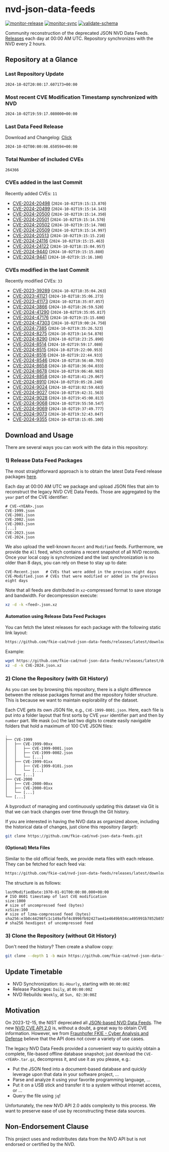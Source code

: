 # nvd-json-data-feeds

[![monitor-release](https://github.com/fkie-cad/nvd-json-data-feeds/actions/workflows/monitor_release.yml/badge.svg)](https://github.com/fkie-cad/nvd-json-data-feeds/actions/workflows/monitor_release.yml)
[![monitor-sync](https://github.com/fkie-cad/nvd-json-data-feeds/actions/workflows/monitor_sync.yml/badge.svg)](https://github.com/fkie-cad/nvd-json-data-feeds/actions/workflows/monitor_sync.yml)
[![validate-schema](https://github.com/fkie-cad/nvd-json-data-feeds/actions/workflows/validate_schema.yml/badge.svg)](https://github.com/fkie-cad/nvd-json-data-feeds/actions/workflows/validate_schema.yml)

Community reconstruction of the deprecated JSON NVD Data Feeds.
[Releases](https://github.com/fkie-cad/nvd-json-data-feeds/releases/latest) each day at 00:00 AM UTC.
Repository synchronizes with the NVD every 2 hours.

## Repository at a Glance

### Last Repository Update

```plain
2024-10-02T20:00:17.607173+00:00
```

### Most recent CVE Modification Timestamp synchronized with NVD

```plain
2024-10-02T19:59:17.080000+00:00
```

### Last Data Feed Release

Download and Changelog: [Click](https://github.com/fkie-cad/nvd-json-data-feeds/releases/latest)

```plain
2024-10-02T00:00:08.650594+00:00
```

### Total Number of included CVEs

```plain
264366
```

### CVEs added in the last Commit

Recently added CVEs: `11`

- [CVE-2024-20498](CVE-2024/CVE-2024-204xx/CVE-2024-20498.json) (`2024-10-02T19:15:13.870`)
- [CVE-2024-20499](CVE-2024/CVE-2024-204xx/CVE-2024-20499.json) (`2024-10-02T19:15:14.143`)
- [CVE-2024-20500](CVE-2024/CVE-2024-205xx/CVE-2024-20500.json) (`2024-10-02T19:15:14.350`)
- [CVE-2024-20501](CVE-2024/CVE-2024-205xx/CVE-2024-20501.json) (`2024-10-02T19:15:14.570`)
- [CVE-2024-20502](CVE-2024/CVE-2024-205xx/CVE-2024-20502.json) (`2024-10-02T19:15:14.780`)
- [CVE-2024-20509](CVE-2024/CVE-2024-205xx/CVE-2024-20509.json) (`2024-10-02T19:15:14.997`)
- [CVE-2024-20513](CVE-2024/CVE-2024-205xx/CVE-2024-20513.json) (`2024-10-02T19:15:15.210`)
- [CVE-2024-24116](CVE-2024/CVE-2024-241xx/CVE-2024-24116.json) (`2024-10-02T19:15:15.463`)
- [CVE-2024-24122](CVE-2024/CVE-2024-241xx/CVE-2024-24122.json) (`2024-10-02T18:15:04.957`)
- [CVE-2024-9440](CVE-2024/CVE-2024-94xx/CVE-2024-9440.json) (`2024-10-02T19:15:15.880`)
- [CVE-2024-9441](CVE-2024/CVE-2024-94xx/CVE-2024-9441.json) (`2024-10-02T19:15:16.100`)


### CVEs modified in the last Commit

Recently modified CVEs: `33`

- [CVE-2023-39289](CVE-2023/CVE-2023-392xx/CVE-2023-39289.json) (`2024-10-02T18:35:04.263`)
- [CVE-2023-41121](CVE-2023/CVE-2023-411xx/CVE-2023-41121.json) (`2024-10-02T18:35:06.273`)
- [CVE-2023-41173](CVE-2023/CVE-2023-411xx/CVE-2023-41173.json) (`2024-10-02T18:35:07.057`)
- [CVE-2024-3866](CVE-2024/CVE-2024-38xx/CVE-2024-3866.json) (`2024-10-02T18:26:59.520`)
- [CVE-2024-41290](CVE-2024/CVE-2024-412xx/CVE-2024-41290.json) (`2024-10-02T19:35:05.817`)
- [CVE-2024-47176](CVE-2024/CVE-2024-471xx/CVE-2024-47176.json) (`2024-10-02T19:15:15.600`)
- [CVE-2024-47303](CVE-2024/CVE-2024-473xx/CVE-2024-47303.json) (`2024-10-02T19:00:24.750`)
- [CVE-2024-7385](CVE-2024/CVE-2024-73xx/CVE-2024-7385.json) (`2024-10-02T19:35:26.523`)
- [CVE-2024-8275](CVE-2024/CVE-2024-82xx/CVE-2024-8275.json) (`2024-10-02T19:14:54.870`)
- [CVE-2024-8290](CVE-2024/CVE-2024-82xx/CVE-2024-8290.json) (`2024-10-02T18:23:25.890`)
- [CVE-2024-8514](CVE-2024/CVE-2024-85xx/CVE-2024-8514.json) (`2024-10-02T19:59:17.080`)
- [CVE-2024-8515](CVE-2024/CVE-2024-85xx/CVE-2024-8515.json) (`2024-10-02T19:22:00.953`)
- [CVE-2024-8516](CVE-2024/CVE-2024-85xx/CVE-2024-8516.json) (`2024-10-02T19:22:44.933`)
- [CVE-2024-8546](CVE-2024/CVE-2024-85xx/CVE-2024-8546.json) (`2024-10-02T18:56:40.703`)
- [CVE-2024-8658](CVE-2024/CVE-2024-86xx/CVE-2024-8658.json) (`2024-10-02T18:36:04.033`)
- [CVE-2024-8678](CVE-2024/CVE-2024-86xx/CVE-2024-8678.json) (`2024-10-02T19:06:48.983`)
- [CVE-2024-8858](CVE-2024/CVE-2024-88xx/CVE-2024-8858.json) (`2024-10-02T18:41:29.067`)
- [CVE-2024-8910](CVE-2024/CVE-2024-89xx/CVE-2024-8910.json) (`2024-10-02T19:05:28.240`)
- [CVE-2024-9024](CVE-2024/CVE-2024-90xx/CVE-2024-9024.json) (`2024-10-02T18:02:59.683`)
- [CVE-2024-9027](CVE-2024/CVE-2024-90xx/CVE-2024-9027.json) (`2024-10-02T19:42:31.563`)
- [CVE-2024-9028](CVE-2024/CVE-2024-90xx/CVE-2024-9028.json) (`2024-10-02T19:45:00.813`)
- [CVE-2024-9068](CVE-2024/CVE-2024-90xx/CVE-2024-9068.json) (`2024-10-02T19:55:50.547`)
- [CVE-2024-9069](CVE-2024/CVE-2024-90xx/CVE-2024-9069.json) (`2024-10-02T19:37:49.777`)
- [CVE-2024-9073](CVE-2024/CVE-2024-90xx/CVE-2024-9073.json) (`2024-10-02T19:32:43.047`)
- [CVE-2024-9355](CVE-2024/CVE-2024-93xx/CVE-2024-9355.json) (`2024-10-02T18:15:05.100`)


## Download and Usage

There are several ways you can work with the data in this repository:

### 1) Release Data Feed Packages

The most straightforward approach is to obtain the latest Data Feed release packages [here](https://github.com/fkie-cad/nvd-json-data-feeds/releases/latest).

Each day at 00:00 AM UTC we package and upload JSON files that aim to reconstruct the legacy NVD CVE Data Feeds.
Those are aggregated by the `year` part of the CVE identifier:

```
# CVE-<YEAR>.json
CVE-1999.json
CVE-2001.json
CVE-2002.json
CVE-2003.json
[...]
CVE-2023.json
CVE-2024.json
```

We also upload the well-known `Recent` and `Modified` feeds.
Furthermore, we provide the `All` feed, which contains a recent snapshot of all NVD records.
Once your local copy is synchronized and the last synchronization is no older than 8 days, you can rely on these to stay up to date:

```plain
CVE-Recent.json   # CVEs that were added in the previous eight days
CVE-Modified.json # CVEs that were modified or added in the previous eight days
```

Note that all feeds are distributed in `xz`-compressed format to save storage and bandwidth.
For decompression execute:

```sh
xz -d -k <feed>.json.xz
```

#### Automation using Release Data Feed Packages

You can fetch the latest releases for each package with the following static link layout:

```sh
https://github.com/fkie-cad/nvd-json-data-feeds/releases/latest/download/CVE-<YEAR>.json.xz
```

Example:

```sh
wget https://github.com/fkie-cad/nvd-json-data-feeds/releases/latest/download/CVE-2024.json.xz
xz -d -k CVE-2024.json.xz
```

### 2) Clone the Repository (with Git History)

As you can see by browsing this repository, there is a slight difference between the release packages format and the repository folder structure.
This is because we want to maintain explorability of the dataset.

Each CVE gets its own JSON file, e.g., `CVE-1999-0001.json`.
Here, each file is put into a folder layout that first sorts by CVE `year` identifier part and then by `number` part.
We mask (`xx`) the last two digits to create easily navigable folders that hold a maximum of 100 CVE JSON files:

```plain
.
├── CVE-1999
│   ├── CVE-1999-00xx
│   │   ├── CVE-1999-0001.json
│   │   ├── CVE-1999-0002.json
│   │   └── [...]
│   ├── CVE-1999-01xx
│   │   ├── CVE-1999-0101.json
│   │   └── [...]
│   └── [...]
├── CVE-2000
│   ├── CVE-2000-00xx
│   ├── CVE-2000-01xx
│   └── [...]
└── [...]
```

A byproduct of managing and continuously updating this dataset via Git is that we can track changes over time through the Git history.

If you are interested in having the NVD data as organized above, including the historical data of changes, just clone this repository (large!):

```sh
git clone https://github.com/fkie-cad/nvd-json-data-feeds.git
```

#### (Optional) Meta Files

Similar to the old official feeds, we provide meta files with each release. They can be fetched for each feed via:

```sh
https://github.com/fkie-cad/nvd-json-data-feeds/releases/latest/download/CVE-<YEAR>.meta
```

The structure is as follows:

```plain
lastModifiedDate:1970-01-01T00:00:00.000+00:00                          # ISO 8601 timestamp of last CVE modification
size:1000                                                               # size of uncompressed feed (bytes)
xzSize:100                                                              # size of lzma-compressed feed (bytes)
sha256:e3b0c44298fc1c149afbf4c8996fb92427ae41e4649b934ca495991b7852b855 # sha256 hexdigest of uncompressed feed
```

### 3) Clone the Repository (without Git History)

Don't need the history? Then create a shallow copy:

```sh
git clone --depth 1 -b main https://github.com/fkie-cad/nvd-json-data-feeds.git
```


## Update Timetable

* NVD Synchronization: `Bi-Hourly`, starting with `00:00:00Z`
* Release Packages: `Daily`, at `00:00:00Z`
* NVD Rebuilds: `Weekly`, at `Sun, 02:30:00Z`


## Motivation

On 2023-12-15, the NIST deprecated all [JSON-based NVD Data Feeds](https://nvd.nist.gov/vuln/data-feeds#divRetirementBanner-1).
The new [NVD CVE API 2.0](https://nvd.nist.gov/developers/vulnerabilities) is, without a doubt, a great way to obtain CVE information.
However, we from [Fraunhofer FKIE - Cyber Analysis and Defense](https://www.fkie.fraunhofer.de/en/departments/cad.html) believe that the API does not cover a variety of use cases.

The legacy NVD Data Feeds provided a convenient way to quickly obtain a complete, file-based offline database snapshot; just download the `CVE-<YEAR>.tar.gz`, decompress it, and use it as you please, e.g.:

- Put the JSON feed into a document-based database and quickly leverage upon that data in your software project, ...
- Parse and analyze it using your favorite programming language, ...
- Put it on a USB stick and transfer it to a system without internet access, or ...
- Query the file using `jq`!

Unfortunately, the new NVD API 2.0 adds complexity to this process.
We want to preserve ease of use by reconstructing these data sources.

## Non-Endorsement Clause

This project uses and redistributes data from the NVD API but is not endorsed or certified by the NVD.
